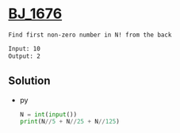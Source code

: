 # [BJ_1676](https://acmicpc.net/problem/1676)

```en
Find first non-zero number in N! from the back
```

```txt
Input: 10
Output: 2
```

## Solution

* py

  ```py
  N = int(input())
  print(N//5 + N//25 + N//125)
  ```
